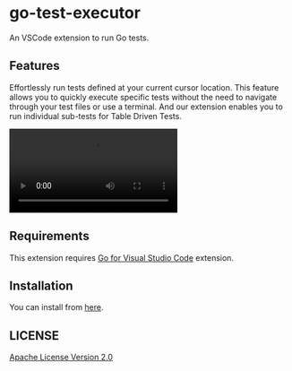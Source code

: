 # go-test-executor

An VSCode extension to run Go tests.

## Features

Effortlessly run tests defined at your current cursor location. This feature allows you to quickly execute specific tests without the need to navigate through your test files or use a terminal.
And our extension enables you to run individual sub-tests for Table Driven Tests.

![demo](./demo.mp4)

## Requirements

This extension requires [Go for Visual Studio Code](https://marketplace.visualstudio.com/items?itemName=golang.Go) extension.

## Installation

You can install from [here](https://marketplace.visualstudio.com/items?itemName=takaaa220.go-test-executor).

## LICENSE

[Apache License Version 2.0](../LICENSE)
